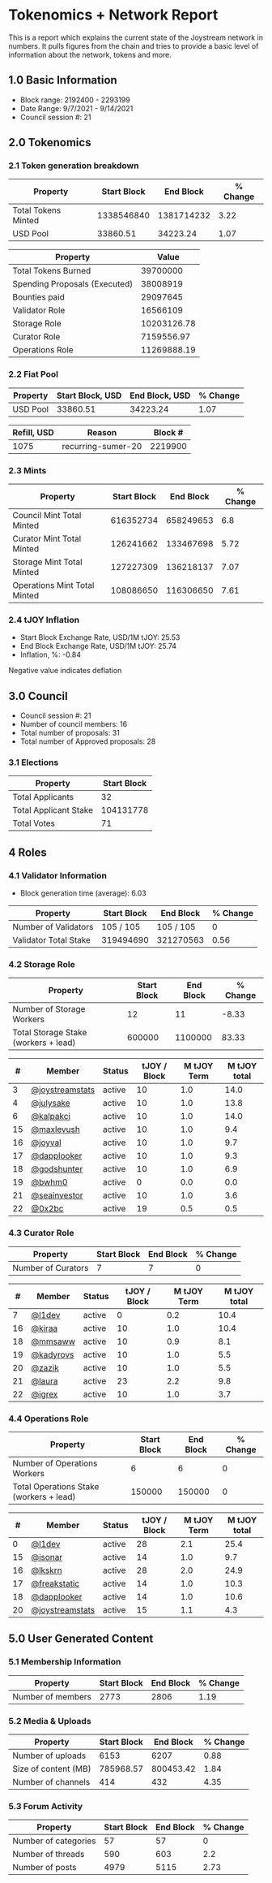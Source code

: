 # Tokenomics + Network Report
This is a report which explains the current state of the Joystream network in numbers. It pulls figures from the chain and tries to provide a basic level of information about the network, tokens and more. 

## 1.0 Basic Information
* Block range: 2192400 - 2293199
* Date Range: 9/7/2021 - 9/14/2021
* Council session #: 21

## 2.0 Tokenomics
### 2.1 Token generation breakdown
| Property            | Start Block | End Block | % Change |
|---------------------|--------------|--------------|----------|
| Total Tokens Minted |  1338546840 | 1381714232 | 3.22 |
| USD Pool |  33860.51 | 34223.24 | 1.07 |

| Property            | Value        |
|---------------------|--------------|
| Total Tokens Burned | 39700000 |
| Spending Proposals (Executed) | 38008919 |
| Bounties paid       | 29097645 |
| Validator Role      | 16566109 |
| Storage Role        | 10203126.78 |
| Curator Role        | 7159556.97 |
| Operations Role     | 11269888.19 |

### 2.2 Fiat Pool
| Property            | Start Block, USD | End Block, USD | % Change |
|---------------------|--------------|--------------|----------|
| USD Pool | 33860.51 | 34223.24 | 1.07 |

| Refill, USD | Reason | Block # |
|---------------------|--------------|--------------|
| 1075 | recurring-sumer-20 | 2219900 |


### 2.3 Mints
| Property                    | Start Block           | End Block | % Change |
|-----------------------------|-----------------------|--------------|----------|
| Council Mint Total Minted   | 616352734  | 658249653 |6.8 |
| Curator Mint Total Minted   | 126241662 | 133467698 | 5.72 |
| Storage Mint Total Minted   | 127227309 | 136218137 | 7.07 |
| Operations Mint Total Minted | 108086650 | 116306650 | 7.61 |


### 2.4 tJOY Inflation

* Start Block Exchange Rate, USD/1M tJOY: 25.53
* End Block Exchange Rate, USD/1M tJOY: 25.74
* Inflation, %: -0.84

Negative value indicates deflation

## 3.0 Council
* Council session #: 21
* Number of council members: 16
* Total number of proposals: 31
* Total number of Approved proposals: 28

### 3.1 Elections
| Property                    | Start Block  |
|-----------------------------|--------------|
| Total Applicants            | 32 |
| Total Applicant Stake       | 104131778 |
| Total Votes                 | 71 |

## 4 Roles
### 4.1 Validator Information
* Block generation time (average): 6.03

| Property                   | Start Block | End Block | % Change |
|----------------------------|--------------|--------------|----------|
| Number of Validators       | 105 / 105 | 105 / 105 | 0 |
| Validator Total Stake      | 319494690 | 321270563 | 0.56 |


### 4.2 Storage Role
| Property                | Start Block | End Block | % Change |
|-------------------------|--------------|--------------|----------|
| Number of Storage Workers | 12 | 11 | -8.33 |
| Total Storage Stake (workers + lead) | 600000 | 1100000 | 83.33 |

| # | Member | Status | tJOY / Block | M tJOY Term | M tJOY total |
|--|--|--|--|--|--|
| 3 | [@joystreamstats](https://pioneer.joystreamstats.live/#/members/joystreamstats) | active | 10 | 1.0 | 14.0 |
| 4 | [@julysake](https://pioneer.joystreamstats.live/#/members/julysake) | active | 10 | 1.0 | 13.8 |
| 6 | [@kalpakci](https://pioneer.joystreamstats.live/#/members/kalpakci) | active | 10 | 1.0 | 14.0 |
| 15 | [@maxlevush](https://pioneer.joystreamstats.live/#/members/maxlevush) | active | 10 | 1.0 | 9.4 |
| 16 | [@joyval](https://pioneer.joystreamstats.live/#/members/joyval) | active | 10 | 1.0 | 9.7 |
| 17 | [@dapplooker](https://pioneer.joystreamstats.live/#/members/dapplooker) | active | 10 | 1.0 | 9.3 |
| 18 | [@godshunter](https://pioneer.joystreamstats.live/#/members/godshunter) | active | 10 | 1.0 | 6.9 |
| 19 | [@bwhm0](https://pioneer.joystreamstats.live/#/members/bwhm0) | active | 0 | 0.0 | 0.0 |
| 21 | [@seainvestor](https://pioneer.joystreamstats.live/#/members/seainvestor) | active | 10 | 1.0 | 3.6 |
| 22 | [@0x2bc](https://pioneer.joystreamstats.live/#/members/0x2bc) | active | 19 | 0.5 | 0.5 |


### 4.3 Curator Role
| Property                | Start Block | End Block | % Change |
|-------------------------|--------------|--------------|----------|
| Number of Curators      | 7 | 7 | 0 |

| # | Member | Status | tJOY / Block | M tJOY Term | M tJOY total |
|--|--|--|--|--|--|
| 7 | [@l1dev](https://pioneer.joystreamstats.live/#/members/l1dev) | active | 0 | 0.2 | 10.4 |
| 16 | [@kiraa](https://pioneer.joystreamstats.live/#/members/kiraa) | active | 10 | 1.0 | 10.4 |
| 18 | [@mmsaww](https://pioneer.joystreamstats.live/#/members/mmsaww) | active | 10 | 0.9 | 8.1 |
| 19 | [@kadyrovs](https://pioneer.joystreamstats.live/#/members/kadyrovs) | active | 10 | 1.0 | 5.5 |
| 20 | [@zazik](https://pioneer.joystreamstats.live/#/members/zazik) | active | 10 | 1.0 | 5.5 |
| 21 | [@laura](https://pioneer.joystreamstats.live/#/members/laura) | active | 23 | 2.2 | 9.8 |
| 22 | [@igrex](https://pioneer.joystreamstats.live/#/members/igrex) | active | 10 | 1.0 | 3.7 |


### 4.4 Operations Role
| Property                | Start Block | End Block | % Change |
|-------------------------|--------------|--------------|----------|
| Number of Operations Workers      | 6 | 6 | 0 |
| Total Operations Stake (workers + lead) | 150000 | 150000 | 0 |

| # | Member | Status | tJOY / Block | M tJOY Term | M tJOY total |
|--|--|--|--|--|--|
| 0 | [@l1dev](https://pioneer.joystreamstats.live/#/members/l1dev) | active | 28 | 2.1 | 25.4 |
| 15 | [@isonar](https://pioneer.joystreamstats.live/#/members/isonar) | active | 14 | 1.0 | 9.7 |
| 16 | [@lkskrn](https://pioneer.joystreamstats.live/#/members/lkskrn) | active | 28 | 2.0 | 24.9 |
| 17 | [@freakstatic](https://pioneer.joystreamstats.live/#/members/freakstatic) | active | 14 | 1.0 | 10.3 |
| 18 | [@dapplooker](https://pioneer.joystreamstats.live/#/members/dapplooker) | active | 14 | 1.0 | 10.6 |
| 20 | [@joystreamstats](https://pioneer.joystreamstats.live/#/members/joystreamstats) | active | 15 | 1.1 | 4.3 |


## 5.0 User Generated Content
### 5.1 Membership Information
| Property          | Start Block | End Block | % Change |
|-------------------|--------------|--------------|----------|
| Number of members | 2773|  2806 | 1.19 |

### 5.2 Media & Uploads
| Property                | Start Block | End Block | % Change |
|-------------------------|--------------|--------------|----------|
| Number of uploads       | 6153 | 6207  |  0.88 |
| Size of content (MB)    |  785968.57 |  800453.42 | 1.84 |
| Number of channels      |  414 | 432 | 4.35 |

### 5.3 Forum Activity
| Property          | Start Block | End Block | % Change |
|-------------------|--------------|--------------|----------|
| Number of categories | 57 | 57 | 0 |
| Number of threads    | 590 | 603 | 2.2 |
| Number of posts      | 4979 | 5115 | 2.73 |
